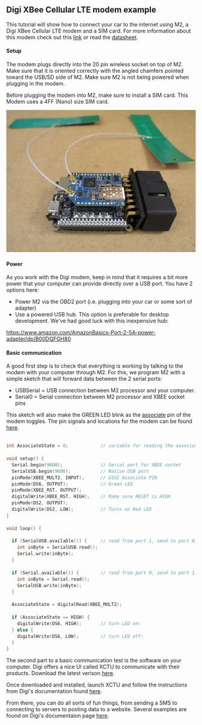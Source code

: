 ## Digi XBee Cellular LTE modem example

This tutorial will show how to connect your car to the internet using M2, a Digi XBee Cellular LTE modem and a SIM card. For more information about this modem check out this [link](https://www.digi.com/products/xbee-rf-solutions/embedded-cellular-modems/digi-xbee-cellular) or read the [datasheet](https://www.digi.com/pdf/ds_xbee-cellular.pdf).

#### Setup

The modem plugs directly into the 20 pin wireless socket on top of M2. Make sure that it is oriented correctly with the angled chamfers pointed toward the USB/SD side of M2. Make sure M2 is not being powered when plugging in the modem.

Before plugging the modem into M2, make sure to install a SIM card. This Modem uses a 4FF (Nano) size SIM card.

<img src="/images/DIGI_modem.png" width="640" />

#### Power

As you work with the Digi modem, keep in mind that it requires a bit more power that your computer can provide directly over a USB port. You have 2 options here:

- Power M2 via the OBD2 port (i.e. plugging into your car or some sort of adapter)
- Use a powered USB hub. This option is preferable for desktop development. We've had good luck with this inexpensive hub:

https://www.amazon.com/AmazonBasics-Port-2-5A-power-adapter/dp/B00DQFGH80

#### Basic communication

A good first step is to check that everything is working by talking to the modem with your computer through M2. For this, we program M2 with a simple sketch that will forward data between the 2 serial ports:

- USBSerial = USB connection between M2 processor and your computer.
- Serial0 = Serial connection between M2 processor and XBEE socket pins

This sketch will also make the GREEN LED blink as the [associate](https://www.digi.com/resources/documentation/digidocs/90001525/default.htm#reference/r_cell_associate_led.htm%3FTocPath%3DHardware%7C_____4) pin of the modem toggles. The pin signals and locations for the modem can be found [here](https://www.digi.com/resources/documentation/digidocs/90001525/default.htm#reference/r_pinouts_th.htm%3FTocPath%3DHardware%7CPin%2520signals%7C_____0).

```cpp

int AssociateState = 0;            // variable for reading the associate status

void setup() {
  Serial.begin(9600);              // Serial port for XBEE socket
  SerialUSB.begin(9600);           // Native USB port
  pinMode(XBEE_MULT2, INPUT);      // DIGI Associate PIN
  pinMode(DS6, OUTPUT);            // Green LED
  pinMode(XBEE_RST, OUTPUT);
  digitalWrite(XBEE_RST, HIGH);    // Make sure RESET is HIGH
  pinMode(DS2, OUTPUT);
  digitalWrite(DS2, LOW);          // Turns on Red LED
}

void loop() {

  if (SerialUSB.available()) {     // read from port 1, send to port 0:
    int inByte = SerialUSB.read();
    Serial.write(inByte);
  }

  if (Serial.available()) {        // read from port 0, send to port 1:
    int inByte = Serial.read();
    SerialUSB.write(inByte);
  }

  AssociateState = digitalRead(XBEE_MULT2);

  if (AssociateState == HIGH) {
    digitalWrite(DS6, HIGH);       // turn LED on:
  } else {
    digitalWrite(DS6, LOW);        // turn LED off:
  }
}
```

The second part to a basic communication test is the software on your computer. Digi offers a nice UI called XCTU to communicate with their products. Download the latest verison [here](https://www.digi.com/products/xbee-rf-solutions/xctu-software/xctu).

Once downloaded and installed, launch XCTU and follow the instructions from Digi's documentation found [here](https://www.digi.com/resources/documentation/digidocs/90001525/default.htm#tasks/t_add_device.htm%3FTocPath%3DGetting%2520started%2520with%2520the%2520XBee%2520Cellular%2520Modem%2520Development%2520Kit%7CConfigure%2520the%2520device%2520using%2520XCTU%7C_____1).

From there, you can do all sorts of fun things, from sending a SMS to connecting to servers to posting data to a website. Several examples are found on Digi's documentaion page [here](https://www.digi.com/resources/documentation/digidocs/90001525/default.htm).

<!--

#### A more advanced cellular project

The next step is to replace the commands coming from your computer with commands directly from M2. In other words, the processor on M2 will communicate with the modem without intervention. Let's do a more advanced project!

To be continued...

-->
